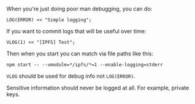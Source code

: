 When you're just doing poor man debugging, you can do:

`LOG(ERROR) << "Simple logging";`

If you want to commit logs that will be useful over time:

`VLOG(1) << "[IPFS] Test";`


Then when you start you can match via file paths like this:

```
npm start -- --vmodule=*/ipfs/*=1 --enable-logging=stderr
```

`VLOG` should be used for debug info not `LOG(ERROR)`.

Sensitive information should never be logged at all. For example, private keys.